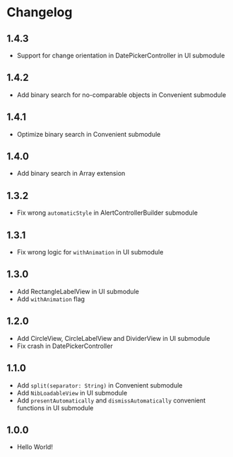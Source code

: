 # Changelog

## 1.4.3

- Support for change orientation in DatePickerController in UI submodule

## 1.4.2

- Add binary search for no-comparable objects in Convenient submodule

## 1.4.1

- Optimize binary search in Convenient submodule

## 1.4.0

- Add binary search in Array extension

## 1.3.2

- Fix wrong `automaticStyle` in AlertControllerBuilder submodule

## 1.3.1

- Fix wrong logic for `withAnimation` in UI submodule

## 1.3.0

- Add RectangleLabelView in UI submodule
- Add `withAnimation` flag

## 1.2.0

- Add CircleView, CircleLabelView and DividerView in UI submodule 
- Fix crash in DatePickerController

## 1.1.0

- Add `split(separator: String)` in Convenient submodule
- Add `NibLoadableView` in UI submodule
- Add `presentAutomatically` and `dismissAutomatically` convenient functions in UI submodule

## 1.0.0

- Hello World!
